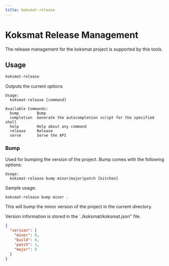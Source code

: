 ```yaml
---
title: koksmat-release
---
```


# Koksmat Release Management

The release management for the koksmat project is supported by this tools. 

## Usage

```bash
koksmat-release
```

Outputs the current options

```
Usage:
  koksmat-release [command]

Available Commands:
  bump        Bump
  completion  Generate the autocompletion script for the specified shell
  help        Help about any command
  release     Release
  serve       Serve the API
```

### Bump
Used for bumping the version of the project. Bump comes with the following options:

```
Usage:
  koksmat-release bump minor|major|patch [kitchen]

```

Sample usage:

```bash
koksmat-release bump minor .
```

This will bump the minor version of the project in the current directory. 

Version information is stored in the `./koksmat/koksmat.json" file. 

```json
{
  "version": {
    "minor": 0,
    "build": 0,
    "patch": 1,
    "major": 0
  }
}
```